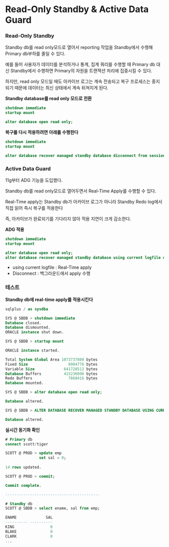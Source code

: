 # Read-Only Standby & Active Data Guard

### Read-Only Standby

Standby db를 read only모드로 열어서 reporting 작업을 Standby에서 수행해 Primary db부하를 줄일 수 있다.

예를 들어 사용자가 데이터를 분석하거나 통계, 집계 쿼리를 수행할 때 Primary db 대신 Standby에서 수행하면 Primary의 자원을 트랜잭션 처리에 집중시킬 수 있다.

하지만, read only 모드일 때도 아카이브 로그는 계속 전송되고 복구 프로세스는 중지되기 때문에 데이터는 최신 상태에서 계속 뒤쳐지게 된다.

**Standby database를 read only 모드로 전환**

```sql
shutdown immediate
startup mount

alter database open read only;
```

**복구를 다시 적용하려면 아래를 수행한다**

```sql
shutdown immediate
startup mount

alter database recover managed standby database disconnect from session;
```

### Active Data Guard

11g부터 ADG 기능을 도입했다.

Standby db를 read only모드로 열어두면서 Real-Time Apply를 수행할 수 있다.

Real-Time apply는 Standby db가 아카이브 로그가 아니라 Standby Redo log에서 직접 읽어 즉시 복구를 적용한다

즉, 아카이브가 완료되기를 기다리지 않아 적용 지연이 크게 감소한다.

**ADG 적용**

```sql
shutdown immediate
startup mount

alter database open read only;
alter database recover managed standby database using current logfile disconnect;
```

- using current logfile : Real-Time apply
- Disconnect  : 백그라운드에서 apply 수행

### 테스트

**Standby db에 real-time apply를 적용시킨다**

```sql
sqlplus / as sysdba

SYS @ SBDB > shutdown immediate
Database closed.
Database dismounted.
ORACLE instance shut down.

SYS @ SBDB > startup mount

ORACLE instance started.

Total System Global Area 1073737800 bytes
Fixed Size                  8904776 bytes
Variable Size             641728512 bytes
Database Buffers          415236096 bytes
Redo Buffers                7868416 bytes
Database mounted.

SYS @ SBDB > alter database open read only;

Database altered.

SYS @ SBDB > ALTER DATABASE RECOVER MANAGED STANDBY DATABASE USING CURRENT LOGFILE DISCONNECT;

Database altered.
```

**실시간 동기화 확인**

```sql
# Primary db
connect scott/tiger 

SCOTT @ PROD > update emp
               set sal = 0; 
  
14 rows updated.

SCOTT @ PROD > commit;

Commit complete.

------------------------------------------

# Standby db
SCOTT @ SBDB > select ename, sal from emp;

ENAME             SAL
---------- ----------
KING                0
BLAKE               0
CLARK               0         
...               
```
